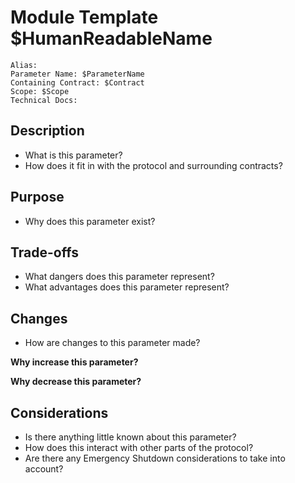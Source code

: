 # Module Template \$HumanReadableName

```
Alias:
Parameter Name: $ParameterName
Containing Contract: $Contract
Scope: $Scope
Technical Docs:
```

## Description

- What is this parameter?
- How does it fit in with the protocol and surrounding contracts?

## Purpose

- Why does this parameter exist?

## Trade-offs

- What dangers does this parameter represent?
- What advantages does this parameter represent?

## Changes

- How are changes to this parameter made?

**Why increase this parameter?**

**Why decrease this parameter?**

## Considerations

- Is there anything little known about this parameter?
- How does this interact with other parts of the protocol?
- Are there any Emergency Shutdown considerations to take into account?

